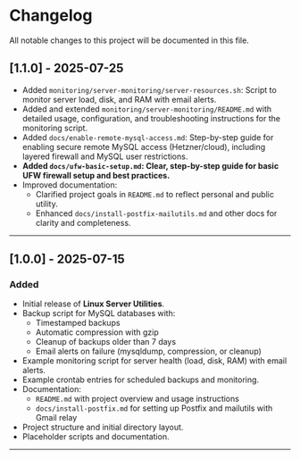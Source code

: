 # Changelog

All notable changes to this project will be documented in this file.

## [1.1.0] - 2025-07-25

- Added `monitoring/server-monitoring/server-resources.sh`: Script to monitor server load, disk, and RAM with email alerts.
- Added and extended `monitoring/server-monitoring/README.md` with detailed usage, configuration, and troubleshooting instructions for the monitoring script.
- Added `docs/enable-remote-mysql-access.md`: Step-by-step guide for enabling secure remote MySQL access (Hetzner/cloud), including layered firewall and MySQL user restrictions.
- **Added `docs/ufw-basic-setup.md`: Clear, step-by-step guide for basic UFW firewall setup and best practices.**
- Improved documentation:
  - Clarified project goals in `README.md` to reflect personal and public utility.
  - Enhanced `docs/install-postfix-mailutils.md` and other docs for clarity and completeness.

---

## [1.0.0] - 2025-07-15

### Added
- Initial release of **Linux Server Utilities**.
- Backup script for MySQL databases with:
  - Timestamped backups
  - Automatic compression with gzip
  - Cleanup of backups older than 7 days
  - Email alerts on failure (mysqldump, compression, or cleanup)
- Example monitoring script for server health (load, disk, RAM) with email alerts.
- Example crontab entries for scheduled backups and monitoring.
- Documentation:
  - `README.md` with project overview and usage instructions
  - `docs/install-postfix.md` for setting up Postfix and mailutils with Gmail relay
- Project structure and initial directory layout.
- Placeholder scripts and documentation.

---

